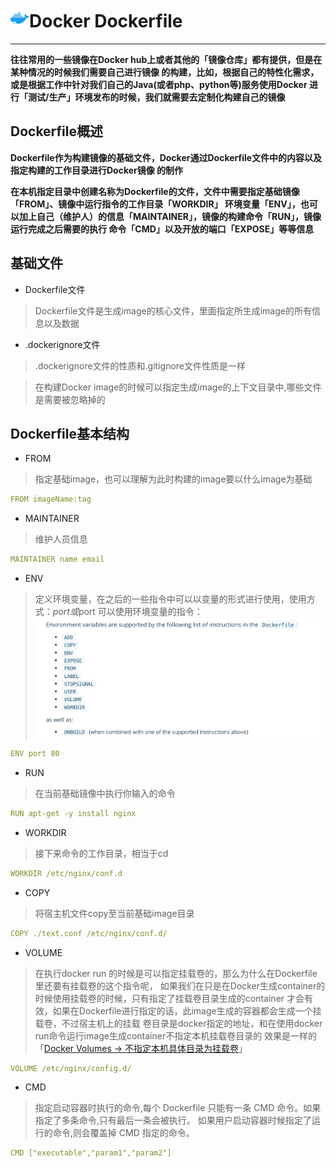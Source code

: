 # <img src="../images/icon/docker.png" width="30" height="30" />Docker Dockerfile

---

**往往常用的一些镜像在Docker hub上或者其他的「镜像仓库」都有提供，但是在某种情况的时候我们需要自己进行镜像
的构建，比如，根据自己的特性化需求，或是根据工作中针对我们自己的Java(或者php、python等)服务使用Docker
进行「测试/生产」环境发布的时候，我们就需要去定制化构建自己的镜像**

## Dockerfile概述

**Dockerfile作为构建镜像的基础文件，Docker通过Dockerfile文件中的内容以及指定构建的工作目录进行Docker镜像
的制作**

**在本机指定目录中创建名称为Dockerfile的文件，文件中需要指定基础镜像「FROM」、镜像中运行指令的工作目录「WORKDIR」
环境变量「ENV」，也可以加上自己（维护人）的信息「MAINTAINER」，镜像的构建命令「RUN」，镜像运行完成之后需要的执行
命令「CMD」以及开放的端口「EXPOSE」等等信息**

## 基础文件

* Dockerfile文件

>Dockerfile文件是生成image的核心文件，里面指定所生成image的所有信息以及数据

* .dockerignore文件

>.dockerignore文件的性质和.gitignore文件性质是一样

>在构建Docker image的时候可以指定生成image的上下文目录中,哪些文件是需要被忽略掉的

## Dockerfile基本结构

* FROM

>指定基础image，也可以理解为此时构建的image要以什么image为基础

``` yml
FROM imageName:tag
```

* MAINTAINER

>维护人员信息

``` yml
MAINTAINER name email
```

* ENV 

>定义环境变量，在之后的一些指令中可以以变量的形式进行使用，使用方式：${port}或$port
>可以使用环境变量的指令：
>![docker_dockerfile_env](../images/docker_content/docker_dockerfile_env.png)

``` yml
ENV port 80
```

* RUN

>在当前基础镜像中执行你输入的命令

``` yml
RUN apt-get -y install nginx
```

* WORKDIR

>接下来命令的工作目录，相当于cd

``` yml
WORKDIR /etc/nginx/conf.d
```

* COPY

>将宿主机文件copy至当前基础image目录

``` yml
COPY ./text.conf /etc/nginx/conf.d/
```

* VOLUME

>在执行docker run 的时候是可以指定挂载卷的，那么为什么在Dockerfile里还要有挂载卷的这个指令呢，
>如果我们在只是在Docker生成container的时候使用挂载卷的时候，只有指定了挂载卷目录生成的container
>才会有效，如果在Dockerfile进行指定的话，此image生成的容器都会生成一个挂载卷，不过宿主机上的挂载
>卷目录是docker指定的地址，和在使用docker run命令运行image生成container不指定本机挂载卷目录的
>效果是一样的「[Docker Volumes -> 不指定本机具体目录为挂载卷](docker4.md)」

``` yml
VOLUME /etc/nginx/config.d/
```

* CMD

>指定启动容器时执行的命令,每个 Dockerfile 只能有一条 CMD 命令。如果指定了多条命令,只有最后一条会被执行。
>如果用户启动容器时候指定了运行的命令,则会覆盖掉 CMD 指定的命令。

``` yml
CMD ["executable","param1","param2"]
```
